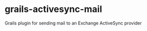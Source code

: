 grails-activesync-mail
======================

Grails plugin for sending mail to an Exchange ActiveSync provider
